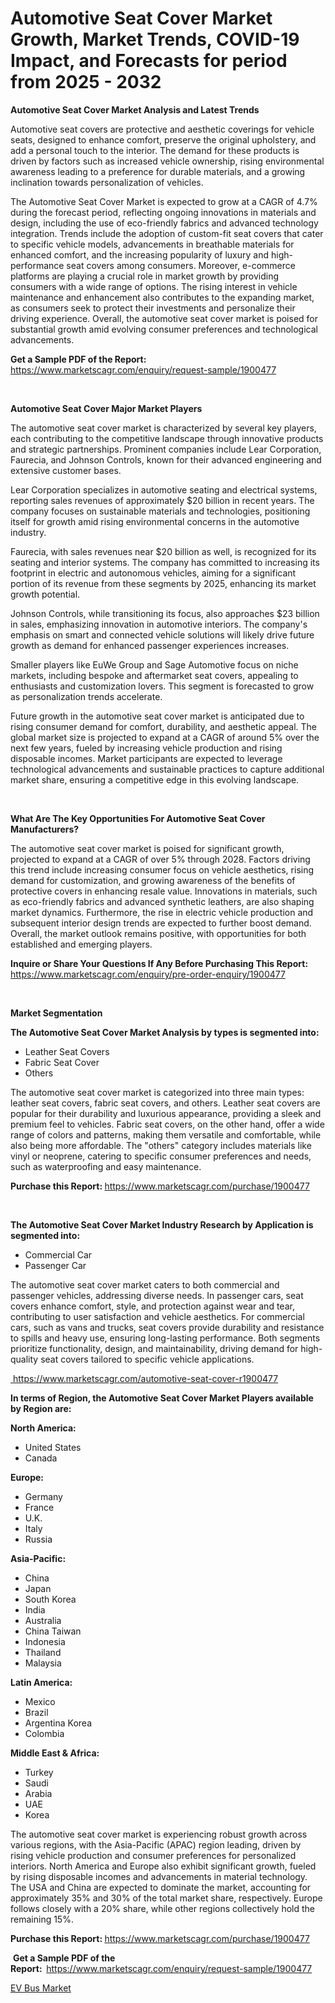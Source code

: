 <p><h1>Automotive Seat Cover Market Growth, Market Trends, COVID-19 Impact, and Forecasts for period from 2025 - 2032</h1></p><p><strong>Automotive Seat Cover Market Analysis and Latest Trends</strong></p>
<p><p>Automotive seat covers are protective and aesthetic coverings for vehicle seats, designed to enhance comfort, preserve the original upholstery, and add a personal touch to the interior. The demand for these products is driven by factors such as increased vehicle ownership, rising environmental awareness leading to a preference for durable materials, and a growing inclination towards personalization of vehicles. </p><p>The Automotive Seat Cover Market is expected to grow at a CAGR of 4.7% during the forecast period, reflecting ongoing innovations in materials and design, including the use of eco-friendly fabrics and advanced technology integration. Trends include the adoption of custom-fit seat covers that cater to specific vehicle models, advancements in breathable materials for enhanced comfort, and the increasing popularity of luxury and high-performance seat covers among consumers. Moreover, e-commerce platforms are playing a crucial role in market growth by providing consumers with a wide range of options. The rising interest in vehicle maintenance and enhancement also contributes to the expanding market, as consumers seek to protect their investments and personalize their driving experience. Overall, the automotive seat cover market is poised for substantial growth amid evolving consumer preferences and technological advancements.</p></p>
<p><strong>Get a Sample PDF of the Report:&nbsp;</strong> <a href="https://www.marketscagr.com/enquiry/request-sample/1900477?utm_campaign=2770&utm_medium=2&utm_source=Github&utm_content=ia&utm_term=30032025&utm_id=automotive-seat-cover">https://www.marketscagr.com/enquiry/request-sample/1900477</a></p>
<p>&nbsp;</p>
<p><strong>Automotive Seat Cover Major Market Players</strong></p>
<p><p>The automotive seat cover market is characterized by several key players, each contributing to the competitive landscape through innovative products and strategic partnerships. Prominent companies include Lear Corporation, Faurecia, and Johnson Controls, known for their advanced engineering and extensive customer bases.</p><p>Lear Corporation specializes in automotive seating and electrical systems, reporting sales revenues of approximately $20 billion in recent years. The company focuses on sustainable materials and technologies, positioning itself for growth amid rising environmental concerns in the automotive industry.</p><p>Faurecia, with sales revenues near $20 billion as well, is recognized for its seating and interior systems. The company has committed to increasing its footprint in electric and autonomous vehicles, aiming for a significant portion of its revenue from these segments by 2025, enhancing its market growth potential.</p><p>Johnson Controls, while transitioning its focus, also approaches $23 billion in sales, emphasizing innovation in automotive interiors. The company's emphasis on smart and connected vehicle solutions will likely drive future growth as demand for enhanced passenger experiences increases.</p><p>Smaller players like EuWe Group and Sage Automotive focus on niche markets, including bespoke and aftermarket seat covers, appealing to enthusiasts and customization lovers. This segment is forecasted to grow as personalization trends accelerate.</p><p>Future growth in the automotive seat cover market is anticipated due to rising consumer demand for comfort, durability, and aesthetic appeal. The global market size is projected to expand at a CAGR of around 5% over the next few years, fueled by increasing vehicle production and rising disposable incomes. Market participants are expected to leverage technological advancements and sustainable practices to capture additional market share, ensuring a competitive edge in this evolving landscape.</p></p>
<p>&nbsp;</p>
<p><strong>What Are The Key Opportunities For Automotive Seat Cover Manufacturers?</strong></p>
<p><p>The automotive seat cover market is poised for significant growth, projected to expand at a CAGR of over 5% through 2028. Factors driving this trend include increasing consumer focus on vehicle aesthetics, rising demand for customization, and growing awareness of the benefits of protective covers in enhancing resale value. Innovations in materials, such as eco-friendly fabrics and advanced synthetic leathers, are also shaping market dynamics. Furthermore, the rise in electric vehicle production and subsequent interior design trends are expected to further boost demand. Overall, the market outlook remains positive, with opportunities for both established and emerging players.</p></p>
<p><strong>Inquire or Share Your Questions If Any Before Purchasing This Report:</strong> <a href="https://www.marketscagr.com/enquiry/pre-order-enquiry/1900477?utm_campaign=2770&utm_medium=2&utm_source=Github&utm_content=ia&utm_term=30032025&utm_id=automotive-seat-cover">https://www.marketscagr.com/enquiry/pre-order-enquiry/1900477</a></p>
<p>&nbsp;</p>
<p><strong>Market Segmentation</strong></p>
<p><strong>The Automotive Seat Cover Market Analysis by types is segmented into:</strong></p>
<p><ul><li>Leather Seat Covers</li><li>Fabric Seat Cover</li><li>Others</li></ul></p>
<p><p>The automotive seat cover market is categorized into three main types: leather seat covers, fabric seat covers, and others. Leather seat covers are popular for their durability and luxurious appearance, providing a sleek and premium feel to vehicles. Fabric seat covers, on the other hand, offer a wide range of colors and patterns, making them versatile and comfortable, while also being more affordable. The "others" category includes materials like vinyl or neoprene, catering to specific consumer preferences and needs, such as waterproofing and easy maintenance.</p></p>
<p><strong>Purchase this Report:&nbsp;</strong><a href="https://www.marketscagr.com/purchase/1900477?utm_campaign=2770&utm_medium=2&utm_source=Github&utm_content=ia&utm_term=30032025&utm_id=automotive-seat-cover">https://www.marketscagr.com/purchase/1900477</a></p>
<p>&nbsp;</p>
<p><strong>The Automotive Seat Cover Market Industry Research by Application is segmented into:</strong></p>
<p><ul><li>Commercial Car</li><li>Passenger Car</li></ul></p>
<p><p>The automotive seat cover market caters to both commercial and passenger vehicles, addressing diverse needs. In passenger cars, seat covers enhance comfort, style, and protection against wear and tear, contributing to user satisfaction and vehicle aesthetics. For commercial cars, such as vans and trucks, seat covers provide durability and resistance to spills and heavy use, ensuring long-lasting performance. Both segments prioritize functionality, design, and maintainability, driving demand for high-quality seat covers tailored to specific vehicle applications.</p></p>
<p><a href="https://www.marketscagr.com/automotive-seat-cover-r1900477?utm_campaign=2770&utm_medium=2&utm_source=Github&utm_content=ia&utm_term=30032025&utm_id=automotive-seat-cover">&nbsp;https://www.marketscagr.com/automotive-seat-cover-r1900477</a></p>
<p><strong>In terms of Region, the Automotive Seat Cover Market Players available by Region are:</strong></p>
<p>
    <p> <strong> North America: </strong>
        <ul>
            <li>United States</li>
            <li>Canada</li>
        </ul>
        </p> 
    <p> <strong> Europe: </strong>
        <ul>
            <li>Germany</li>
            <li>France</li>
            <li>U.K.</li>
            <li>Italy</li>
            <li>Russia</li>
        </ul>
        </p> 
    <p> <strong> Asia-Pacific: </strong>
        <ul>
            <li>China</li>
            <li>Japan</li>
            <li>South Korea</li>
            <li>India</li>
            <li>Australia</li>
            <li>China Taiwan</li>
            <li>Indonesia</li>
            <li>Thailand</li>
            <li>Malaysia</li>
        </ul>
        </p> 
    <p> <strong> Latin America: </strong>
        <ul>
            <li>Mexico</li>
            <li>Brazil</li>
            <li>Argentina Korea</li>
            <li>Colombia</li>
        </ul>
        </p> 
    <p> <strong> Middle East & Africa: </strong>
        <ul>
            <li>Turkey</li>
            <li>Saudi</li>
            <li>Arabia</li>
            <li>UAE</li>
            <li>Korea</li>
        </ul>
    </p>
    </p>
<p><p>The automotive seat cover market is experiencing robust growth across various regions, with the Asia-Pacific (APAC) region leading, driven by rising vehicle production and consumer preferences for personalized interiors. North America and Europe also exhibit significant growth, fueled by rising disposable incomes and advancements in material technology. The USA and China are expected to dominate the market, accounting for approximately 35% and 30% of the total market share, respectively. Europe follows closely with a 20% share, while other regions collectively hold the remaining 15%.</p></p>
<p><strong>Purchase this Report: </strong><a href="https://www.marketscagr.com/purchase/1900477?utm_campaign=2770&utm_medium=2&utm_source=Github&utm_content=ia&utm_term=30032025&utm_id=automotive-seat-cover">https://www.marketscagr.com/purchase/1900477</a></p>
<p>&nbsp;<strong>Get a Sample PDF of the Report:&nbsp;&nbsp;</strong><a href="https://www.marketscagr.com/enquiry/request-sample/1900477?utm_campaign=2770&utm_medium=2&utm_source=Github&utm_content=ia&utm_term=30032025&utm_id=automotive-seat-cover">https://www.marketscagr.com/enquiry/request-sample/1900477</a></p>
<p><strong></strong></p>
<p><p><a href="https://github.com/ajayanhaizan/Market-Research-Report-List-1/blob/main/ev-bus-market.md?utm_campaign=2770&utm_medium=2&utm_source=Github&utm_content=ia&utm_term=30032025&utm_id=automotive-seat-cover">EV Bus Market</a></p></p>